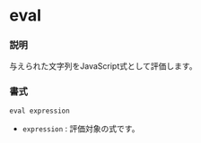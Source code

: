 # eval
### 説明
与えられた文字列をJavaScript式として評価します。

### 書式
```kish
eval expression
```
- `expression` : 評価対象の式です。

